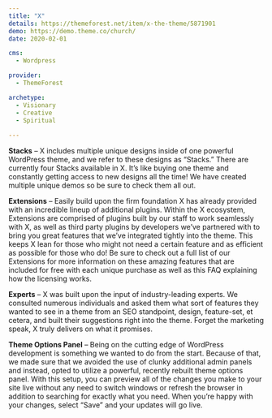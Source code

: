 ```yaml
---
title: "X"
details: https://themeforest.net/item/x-the-theme/5871901
demo: https://demo.theme.co/church/
date: 2020-02-01

cms: 
  - Wordpress

provider: 
  - ThemeForest

archetype:
  - Visionary
  - Creative
  - Spiritual
  
---
```


**Stacks** – X includes multiple unique designs inside of one powerful WordPress theme, and we refer to these designs as “Stacks.” There are currently four Stacks available in X. It’s like buying one theme and constantly getting access to new designs all the time! We have created multiple unique demos so be sure to check them all out.

**Extensions** – Easily build upon the firm foundation X has already provided with an incredible lineup of additional plugins. Within the X ecosystem, Extensions are comprised of plugins built by our staff to work seamlessly with X, as well as third party plugins by developers we’ve partnered with to bring you great features that we’ve integrated tightly into the theme. This keeps X lean for those who might not need a certain feature and as efficient as possible for those who do! Be sure to check out a full list of our Extensions for more information on these amazing features that are included for free with each unique purchase as well as this FAQ explaining how the licensing works.

**Experts** – X was built upon the input of industry-leading experts. We consulted numerous individuals and asked them what sort of features they wanted to see in a theme from an SEO standpoint, design, feature-set, et cetera, and built their suggestions right into the theme. Forget the marketing speak, X truly delivers on what it promises.

**Theme Options Panel** – Being on the cutting edge of WordPress development is something we wanted to do from the start. Because of that, we made sure that we avoided the use of clunky additional admin panels and instead, opted to utilize a powerful, recently rebuilt theme options panel. With this setup, you can preview all of the changes you make to your site live without any need to switch windows or refresh the browser in addition to searching for exactly what you need. When you’re happy with your changes, select “Save” and your updates will go live. 